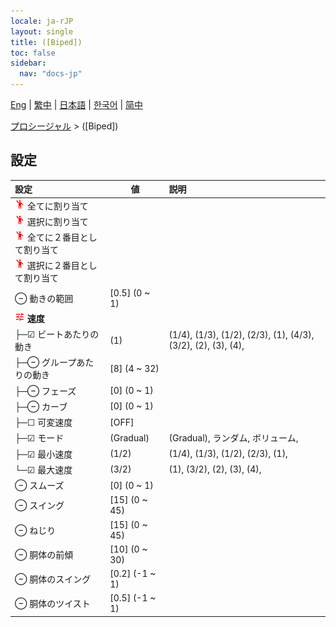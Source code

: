 ```yaml
---
locale: ja-rJP
layout: single
title: ([Biped])
toc: false
sidebar:
  nav: "docs-jp"
---
```

[Eng](/dancexr/menu/2025.5/motion/biped) | [繁中](/tw/dancexr/menu/2025.5/motion/biped) | [日本語](/jp/dancexr/menu/2025.5/motion/biped) | [한국어](/kr/dancexr/menu/2025.5/motion/biped) | [简中](/zh/dancexr/menu/2025.5/motion/biped)

[プロシージャル](../menu#プロシージャル) > ([Biped])

## 設定

| 設定 | 値 | 説明 |
| :--- | --- | :--- |
| <img src="/images/icon/ic_motion.png" alt="motion icon"/> 全てに割り当て || 
| <img src="/images/icon/ic_motion.png" alt="motion icon"/> 選択に割り当て || 
| <img src="/images/icon/ic_motion.png" alt="motion icon"/> 全てに２番目として割り当て || 
| <img src="/images/icon/ic_motion.png" alt="motion icon"/> 選択に２番目として割り当て || 
| ⊖ 動きの範囲 | [0.5] (0 ~ 1) | 
| <img src="/images/icon/ic_tune.png" alt="tune icon"/> **速度** | | 
| ├─☑ ビートあたりの動き | (1) | (1/4), (1/3), (1/2), (2/3), (1), (4/3), (3/2), (2), (3), (4), 
| ├─⊖ グループあたりの動き | [8] (4 ~ 32) | 
| ├─⊖ フェーズ | [0] (0 ~ 1) | 
| ├─⊖ カーブ | [0] (0 ~ 1) | 
| ├─☐ 可変速度 | [OFF] | 
| ├─☑ モード | (Gradual) | (Gradual), ランダム, ボリューム, 
| ├─☑ 最小速度 | (1/2) | (1/4), (1/3), (1/2), (2/3), (1), 
| └─☑ 最大速度 | (3/2) | (1), (3/2), (2), (3), (4), 
| ⊖ スムーズ | [0] (0 ~ 1) | 
| ⊖ スイング | [15] (0 ~ 45) | 
| ⊖ ねじり | [15] (0 ~ 45) | 
| ⊖ 胴体の前傾 | [10] (0 ~ 30) | 
| ⊖ 胴体のスイング | [0.2] (-1 ~ 1) | 
| ⊖ 胴体のツイスト | [0.5] (-1 ~ 1) | 

